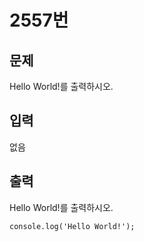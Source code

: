 # 2557번
## 문제
Hello World!를 출력하시오.

## 입력
없음

## 출력
Hello World!를 출력하시오.

```
console.log('Hello World!');
```
